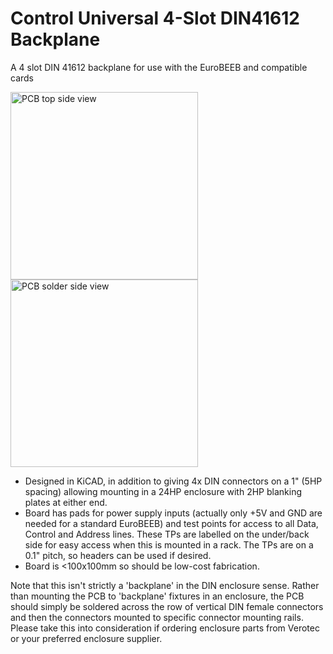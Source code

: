 # Control Universal 4-Slot DIN41612 Backplane
A 4 slot DIN 41612 backplane for use with the EuroBEEB and compatible cards

<img height="300" alt="PCB top side view" src="https://github.com/user-attachments/assets/998dbf99-36f2-4b9c-84ab-03b524ebb25f" /> <img height="300" alt="PCB solder side view" src="https://github.com/user-attachments/assets/45c5f56c-2db0-44d4-b112-ef4a3bd45f73" />

- Designed in KiCAD, in addition to giving 4x DIN connectors on a 1" (5HP spacing) allowing mounting in a 24HP enclosure with 2HP blanking plates at either end.
- Board has pads for power supply inputs (actually only +5V and GND are needed for a standard EuroBEEB) and test points for access to all Data, Control and Address lines.  These TPs are labelled on the under/back side for easy access when this is mounted in a rack.  The TPs are on a 0.1" pitch, so headers can be used if desired.
- Board is <100x100mm so should be low-cost fabrication.

Note that this isn't strictly a 'backplane' in the DIN enclosure sense.  Rather than mounting the PCB to 'backplane' fixtures in an enclosure, the PCB should simply be soldered across the row of vertical DIN female connectors and then the connectors mounted to specific connector mounting rails.  Please take this into consideration if ordering enclosure parts from Verotec or your preferred enclosure supplier.
